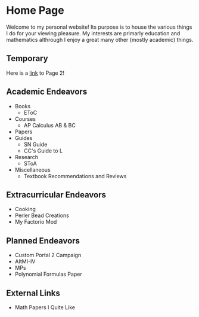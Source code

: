# Home Page

Welcome to my personal website! Its purpose is to house the various things I do for your viewing pleasure. My interests are primarly education and mathematics althrough I enjoy a great many other (mostly academic) things.

## Temporary
Here is a [link](/page2) to Page 2!

## Academic Endeavors
- Books
  - EToC
- Courses
  - AP Calculus AB & BC
- Papers 
- Guides
  - SN Guide
  - CC's Guide to L
- Research
  - SToA
- Miscellaneous
  - Textbook Recommendations and Reviews

## Extracurricular Endeavors
- Cooking
- Perler Bead Creations
- My Factorio Mod

## Planned Endeavors
- Custom Portal 2 Campaign
- AItMI-IV
- MPs
- Polynomial Formulas Paper

## External Links
- Math Papers I Quite Like
